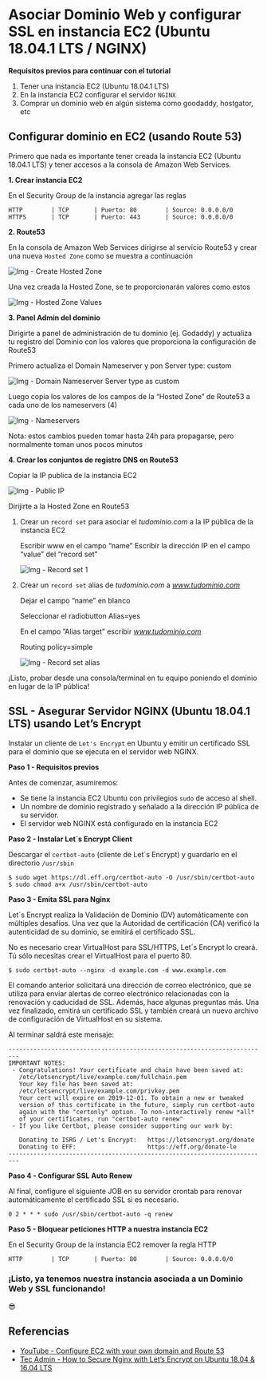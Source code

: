 # Asociar Dominio Web y configurar SSL en instancia EC2 (Ubuntu 18.04.1 LTS / NGINX)

>
**Requisitos previos para continuar con el tutorial**
1. Tener una instancia EC2 (Ubuntu 18.04.1 LTS)
2. En la instancia EC2 configurar el servidor `NGINX`
3. Comprar un dominio web en algún sistema como goodaddy, hostgator, etc 

>


## Configurar dominio en EC2 (usando Route 53)

Primero que nada es importante tener creada la instancia EC2 (Ubuntu 18.04.1 LTS) y tener accesos a la consola de Amazon Web Services.

**1. Crear instancia EC2**

En el Security Group de la instancia agregar las reglas

```
HTTP 		| TCP 		| Puerto: 80 		| Source: 0.0.0.0/0
HTTPS		| TCP		| Puerto: 443		| Source: 0.0.0.0/0
```

**2. Route53**

En la consola de Amazon Web Services dirigirse al servicio Route53 y crear una nueva `Hosted Zone` como se muestra a continuación

![Img - Create Hosted Zone](https://raw.githubusercontent.com/antonioxtasis/Domain-Ubuntu-EC2-Route53-SSL/master/imgs/create-hosted-zone.png)

Una vez creada la Hosted Zone, se te proporcionarán valores como estos

![Img - Hosted Zone Values](https://raw.githubusercontent.com/antonioxtasis/Domain-Ubuntu-EC2-Route53-SSL/master/imgs/hosted-zone-values.png)

**3. Panel Admin del dominio**

Dirigirte a panel de administración de tu dominio (ej. Godaddy) y actualiza tu registro del Dominio con los valores que proporciona la configuración  de Route53

Primero actualiza el Domain Nameserver y pon Server type: custom

![Img - Domain Nameserver Server type as custom](https://raw.githubusercontent.com/antonioxtasis/Domain-Ubuntu-EC2-Route53-SSL/master/imgs/domain-nameserver-type-custom.png)

Luego copia los valores de los campos de la “Hosted Zone” de Route53 a cada uno de los nameservers (4)

![Img - Nameservers](https://raw.githubusercontent.com/antonioxtasis/Domain-Ubuntu-EC2-Route53-SSL/master/imgs/nameservers-4.png)

>
Nota: estos cambios pueden tomar hasta 24h para propagarse, pero normalmente toman unos pocos minutos
>

**4. Crear los conjuntos de registro DNS en Route53**

Copiar la IP publica de la instancia EC2

![Img - Public IP](https://raw.githubusercontent.com/antonioxtasis/Domain-Ubuntu-EC2-Route53-SSL/master/imgs/ec2-public-ip.png)


Dirijirte a la Hosted Zone en Route53

1. Crear un `record set` para asociar el _tudominio.com_ a la IP pública de la instancia EC2
	
	Escribir www en el campo “name”
	Escribir la dirección IP en el campo “value” del “record set”
	
	![Img - Record set 1](https://raw.githubusercontent.com/antonioxtasis/Domain-Ubuntu-EC2-Route53-SSL/master/imgs/record-set-1.png)
	
2. Crear un `record set` alias de _tudominio.com_ a _www.tudominio.com_
	
	Dejar el campo “name” en blanco
	
	Seleccionar el radiobutton Alias=yes
	
	En el campo ”Alias target” escribir _www.tudominio.com_
	
	Routing policy=simple
	
	![Img - Record set alias](https://raw.githubusercontent.com/antonioxtasis/Domain-Ubuntu-EC2-Route53-SSL/master/imgs/record-set-alias.png)


¡Listo, probar desde una consola/terminal en tu equipo poniendo el dominio en lugar de la IP pública!


## SSL - Asegurar Servidor NGINX (Ubuntu 18.04.1 LTS) usando Let’s Encrypt


Instalar un cliente de `Let's Encrypt` en Ubuntu y emitir un certificado SSL para el dominio que se ejecuta en el servidor web NGINX.

**Paso 1 - Requisitos previos**

Antes de comenzar, asumiremos:

* Se tiene la instancia EC2 Ubuntu con privilegios `sudo` de acceso al shell.
* Un nombre de dominio registrado y señalado a la dirección IP pública de su servidor.
* El servidor web NGINX está configurado en la instancia EC2


**Paso 2 - Instalar Let´s Encrypt Client**

Descargar el `certbot-auto` (cliente de Let´s Encrypt) y guardarlo en el directorio `/usr/sbin`

```
$ sudo wget https://dl.eff.org/certbot-auto -O /usr/sbin/certbot-auto
$ sudo chmod a+x /usr/sbin/certbot-auto
```

**Paso 3 - Emita SSL para Nginx**

Let´s Encrypt realiza la Validación de Dominio (DV) automáticamente con múltiples desafíos. Una vez que la Autoridad de certificación (CA) verificó la autenticidad de su dominio, se emitirá el certificado SSL.

No es necesario crear VirtualHost para SSL/HTTPS, Let´s Encrypt lo creará. Tú sólo necesitas crear el VirtualHost para el puerto 80.

```
$ sudo certbot-auto --nginx -d example.com -d www.example.com
```

El comando anterior solicitará una dirección de correo electrónico, que se utiliza para enviar alertas de correo electrónico relacionadas con la renovación y caducidad de SSL. Además, hace algunas preguntas más. Una vez finalizado, emitirá un certificado SSL y también creará un nuevo archivo de configuración de VirtualHost en su sistema.

Al terminar saldrá este mensaje:

```
-------------------------------------------------------------------------
IMPORTANT NOTES:
 - Congratulations! Your certificate and chain have been saved at:
   /etc/letsencrypt/live/example.com/fullchain.pem
   Your key file has been saved at:
   /etc/letsencrypt/live/example.com/privkey.pem
   Your cert will expire on 2019-12-01. To obtain a new or tweaked
   version of this certificate in the future, simply run certbot-auto
   again with the "certonly" option. To non-interactively renew *all*
   of your certificates, run "certbot-auto renew"
 - If you like Certbot, please consider supporting our work by:

   Donating to ISRG / Let's Encrypt:   https://letsencrypt.org/donate
   Donating to EFF:                    https://eff.org/donate-le
-------------------------------------------------------------------------
```

**Paso 4 - Configurar SSL Auto Renew**

Al final, configure el siguiente JOB en su servidor crontab para renovar automáticamente el certificado SSL si es necesario.

```
0 2 * * * sudo /usr/sbin/certbot-auto -q renew
```

**Paso 5 - Bloquear peticiones HTTP a nuestra instancia EC2**

En el Security Group de la instancia EC2 remover la regla HTTP

```
HTTP 		| TCP 		| Puerto: 80 		| Source: 0.0.0.0/0
```


### ¡Listo, ya tenemos nuestra instancia asociada a un Dominio Web y SSL funcionando!

😎



## Referencias
* [YouTube - Configure EC2 with your own domain and Route 53](https://www.youtube.com/watch?v=aHuQExY360I)
* [Tec Admin - How to Secure Nginx with Let’s Encrypt on Ubuntu 18.04 & 16.04 LTS](https://tecadmin.net/nginx-lets-encrypt-ssl-ubuntu/)

